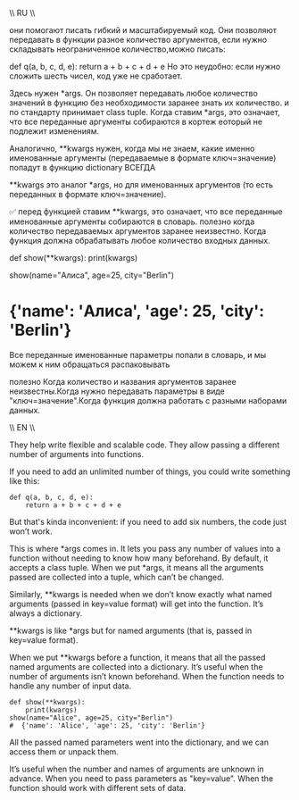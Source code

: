 \\\\
RU
\\\\

они  помогают писать гибкий и масштабируемый код. Они позволяют передавать в функции разное количество аргументов, 
если нужно складывать неограниченное количество,можно писать:


def q(a, b, c, d, e):
    return a + b + c + d + e
Но это неудобно: если нужно сложить шесть чисел, код уже не сработает.

Здесь  нужен *args. Он позволяет передавать любое количество значений в функцию без необходимости заранее знать их количество. и по стандарту принимает class tuple. Когда  ставим *args, это означает, что все переданные аргументы собираются в кортеж еоторый не подлежит изменениям.


Аналогично, **kwargs нужен, когда мы не знаем, какие именно именованные аргументы (передаваемые в формате ключ=значение) попадут в функцию dictionary ВСЕГДА

**kwargs это аналог *args, но для именованных аргументов (то есть переданных в формате ключ=значение).

✅ перед функцией ставим **kwargs, это означает, что все переданные именованные аргументы собираются в словарь.
полезно когда количество передаваемых аргументов заранее неизвестно.
Когда функция должна обрабатывать любое количество входных данных.



def show(**kwargs):
    print(kwargs)

show(name="Алиса", age=25, city="Berlin")
#  {'name': 'Алиса', 'age': 25, 'city': 'Berlin'}
Все переданные именованные параметры попали в словарь, и мы можем к ним обращаться распаковывать

 полезно Когда количество и названия аргументов заранее неизвестны.Когда нужно передавать параметры в виде "ключ=значение".Когда функция должна работать с разными наборами данных.

\\\\
EN
\\\\

 They help write flexible and scalable code. They allow passing a different number of arguments into functions.

If you need to add an unlimited number of things, you could write something like this:

```
def q(a, b, c, d, e):
    return a + b + c + d + e
```


But that's kinda inconvenient: if you need to add six numbers, the code just won’t work.

This is where *args comes in. It lets you pass any number of values into a function without needing to know how many beforehand. By default, it accepts a class tuple. When we put *args, it means all the arguments passed are collected into a tuple, which can’t be changed.

Similarly, **kwargs is needed when we don’t know exactly what named arguments (passed in key=value format) will get into the function. It’s always a dictionary.

**kwargs is like *args but for named arguments (that is, passed in key=value format).

 When we put **kwargs before a function, it means that all the passed named arguments are collected into a dictionary. It’s useful when the number of arguments isn’t known beforehand. When the function needs to handle any number of input data.

```
def show(**kwargs):
    print(kwargs)
show(name="Alice", age=25, city="Berlin")
#  {'name': 'Alice', 'age': 25, 'city': 'Berlin'}
```
All the passed named parameters went into the dictionary, and we can access them or unpack them.

It’s useful when the number and names of arguments are unknown in advance. When you need to pass parameters as "key=value". When the function should work with different sets of data.